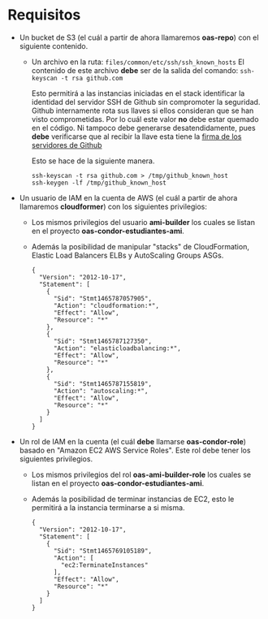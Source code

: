 Requisitos
==========

- Un bucket de S3 (el cuál a partir de ahora llamaremos **oas-repo**) con el siguiente contenido.

  - Un archivo en la ruta: `files/common/etc/ssh/ssh_known_hosts`
    El contenido de este archivo **debe** ser de la salida del comando: `ssh-keyscan -t rsa github.com`

    Esto permitirá a las instancias iniciadas en el stack identificar la identidad del servidor SSH de Github sin compromoter la seguridad. Github internamente rota sus llaves si ellos consideran que se han visto comprometidas. Por lo cuál este valor **no** debe estar quemado en el código. Ni tampoco debe generarse desatendidamente, pues **debe** verificarse que al recibir la llave esta tiene la [firma de los servidores de Github](https://help.github.com/articles/what-are-github-s-ssh-key-fingerprints/)

    Esto se hace de la siguiente manera.

    ```
    ssh-keyscan -t rsa github.com > /tmp/github_known_host
    ssh-keygen -lf /tmp/github_known_host
    ```
- Un usuario de IAM en la cuenta de AWS (el cuál a partir de ahora llamaremos **cloudformer**) con los siguientes privilegios:
  - Los mismos privilegios del usuario **ami-builder** los cuales se listan en el proyecto **oas-condor-estudiantes-ami**.
  - Además la posibilidad de manipular "stacks" de CloudFormation, Elastic Load Balancers ELBs y AutoScaling Groups ASGs.

    ```
    {
      "Version": "2012-10-17",
      "Statement": [
        {
          "Sid": "Stmt1465787057905",
          "Action": "cloudformation:*",
          "Effect": "Allow",
          "Resource": "*"
        },
        {
          "Sid": "Stmt1465787127350",
          "Action": "elasticloadbalancing:*",
          "Effect": "Allow",
          "Resource": "*"
        },
        {
          "Sid": "Stmt1465787155819",
          "Action": "autoscaling:*",
          "Effect": "Allow",
          "Resource": "*"
        }
      ]
    }
    ```
- Un rol de IAM en la cuenta (el cuál **debe** llamarse **oas-condor-role**) basado en "Amazon EC2 AWS Service Roles". Este rol debe tener los siguientes privilegios.
  - Los mismos privilegios del rol **oas-ami-builder-role** los cuales se listan en el proyecto **oas-condor-estudiantes-ami**.
  - Además la posibilidad de terminar instancias de EC2, esto le permitirá a la instancia terminarse a si misma.

     ```
     {
       "Version": "2012-10-17",
       "Statement": [
         {
           "Sid": "Stmt1465769105189",
           "Action": [
             "ec2:TerminateInstances"
           ],
           "Effect": "Allow",
           "Resource": "*"
         }
       ]
     }
     ```
